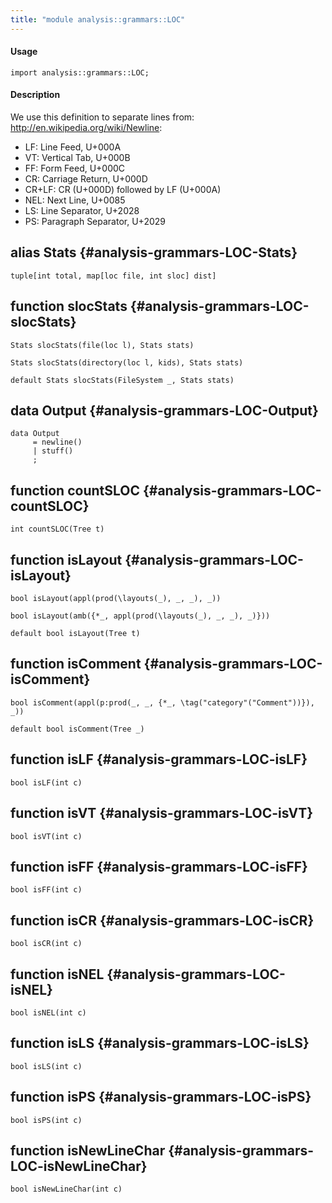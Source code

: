 ```yaml
---
title: "module analysis::grammars::LOC"
---
```


#### Usage

`import analysis::grammars::LOC;`

#### Description


We use this definition to separate lines from: <http://en.wikipedia.org/wiki/Newline>:
 
* LF:    Line Feed, U+000A
* VT:    Vertical Tab, U+000B
* FF:    Form Feed, U+000C
* CR:    Carriage Return, U+000D
* CR+LF: CR (U+000D) followed by LF (U+000A)
* NEL:   Next Line, U+0085
* LS:    Line Separator, U+2028
* PS:    Paragraph Separator, U+2029


## alias Stats {#analysis-grammars-LOC-Stats}

```rascal
tuple[int total, map[loc file, int sloc] dist]

```

## function slocStats {#analysis-grammars-LOC-slocStats}

```rascal
Stats slocStats(file(loc l), Stats stats)

Stats slocStats(directory(loc l, kids), Stats stats)

default Stats slocStats(FileSystem _, Stats stats)

```

## data Output {#analysis-grammars-LOC-Output}

```rascal
data Output  
     = newline()
     | stuff()
     ;
```

## function countSLOC {#analysis-grammars-LOC-countSLOC}

```rascal
int countSLOC(Tree t)

```

## function isLayout {#analysis-grammars-LOC-isLayout}

```rascal
bool isLayout(appl(prod(\layouts(_), _, _), _))

bool isLayout(amb({*_, appl(prod(\layouts(_), _, _), _)}))

default bool isLayout(Tree t)

```

## function isComment {#analysis-grammars-LOC-isComment}

```rascal
bool isComment(appl(p:prod(_, _, {*_, \tag("category"("Comment"))}), _))

default bool isComment(Tree _)

```

## function isLF {#analysis-grammars-LOC-isLF}

```rascal
bool isLF(int c)

```

## function isVT {#analysis-grammars-LOC-isVT}

```rascal
bool isVT(int c)

```

## function isFF {#analysis-grammars-LOC-isFF}

```rascal
bool isFF(int c)

```

## function isCR {#analysis-grammars-LOC-isCR}

```rascal
bool isCR(int c)

```

## function isNEL {#analysis-grammars-LOC-isNEL}

```rascal
bool isNEL(int c)

```

## function isLS {#analysis-grammars-LOC-isLS}

```rascal
bool isLS(int c)

```

## function isPS {#analysis-grammars-LOC-isPS}

```rascal
bool isPS(int c)

```

## function isNewLineChar {#analysis-grammars-LOC-isNewLineChar}

```rascal
bool isNewLineChar(int c)

```

